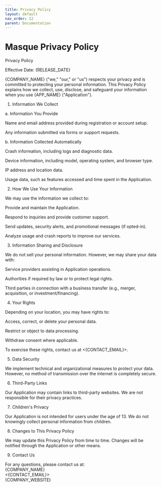 ```yaml
---
title: Privacy Policy
layout: default
nav_order: 12
parent: Documentation
---
```


# Masque Privacy Policy

Privacy Policy

Effective Date: {RELEASE_DATE}

{COMPANY_NAME} ("we," "our," or "us") respects your privacy and is committed to protecting your personal information. This Privacy Policy explains how we collect, use, disclose, and safeguard your information when you use {APP_NAME} ("Application").

1. Information We Collect

a. Information You Provide

Name and email address provided during registration or account setup.

Any information submitted via forms or support requests.

b. Information Collected Automatically

Crash information, including logs and diagnostic data.

Device information, including model, operating system, and browser type.

IP address and location data.

Usage data, such as features accessed and time spent in the Application.

2. How We Use Your Information

We may use the information we collect to:

Provide and maintain the Application.

Respond to inquiries and provide customer support.

Send updates, security alerts, and promotional messages (if opted-in).

Analyze usage and crash reports to improve our services.

3. Information Sharing and Disclosure

We do not sell your personal information. However, we may share your data with:

Service providers assisting in Application operations.

Authorities if required by law or to protect legal rights.

Third parties in connection with a business transfer (e.g., merger, acquisition, or investment/financing).

4. Your Rights

Depending on your location, you may have rights to:

Access, correct, or delete your personal data.

Restrict or object to data processing.

Withdraw consent where applicable.

To exercise these rights, contact us at <{CONTACT_EMAIL}>.

5. Data Security

We implement technical and organizational measures to protect your data. However, no method of transmission over the internet is completely secure.

6. Third-Party Links

Our Application may contain links to third-party websites. We are not responsible for their privacy practices.

7. Children's Privacy

Our Application is not intended for users under the age of 13. We do not knowingly collect personal information from children.

8. Changes to This Privacy Policy

We may update this Privacy Policy from time to time. Changes will be notified through the Application or other means.

9. Contact Us

For any questions, please contact us at:\
{COMPANY_NAME}\
<{CONTACT_EMAIL}>\
{COMPANY_WEBSITE}
